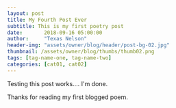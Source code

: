 ```yaml
---
layout: post
title: My Fourth Post Ever
subtitle: This is my first poetry post
date:       2018-09-16 05:00:00
author:     "Texas Nelson"
header-img: "assets/owner/blog/header/post-bg-02.jpg"
thumbnail: /assets/owner/blog/thumbs/thumb02.png
tags: [tag-name-one, tag-name-two]
categories: [cat01, cat02]
---
```


Testing this post works....
I'm done.

Thanks for reading my first blogged poem.
